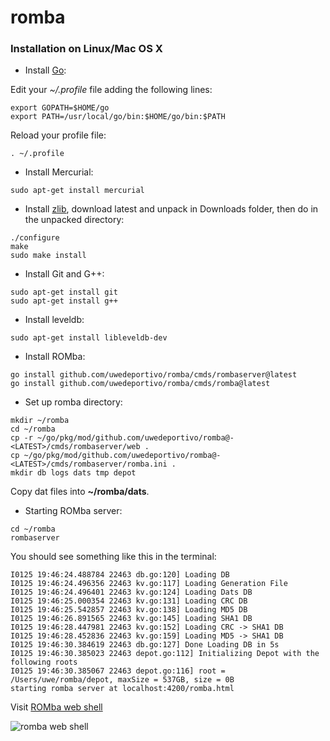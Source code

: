 romba
=====

### Installation on Linux/Mac OS X

* Install [Go](http://golang.org/doc/install):

Edit your _~/.profile_ file adding the following lines:

```
export GOPATH=$HOME/go
export PATH=/usr/local/go/bin:$HOME/go/bin:$PATH
```

Reload your profile file:

```
. ~/.profile
```

* Install Mercurial:

```
sudo apt-get install mercurial
```

* Install [zlib](http://www.zlib.net/), download latest and unpack in Downloads folder, then do in the unpacked directory:

```
./configure
make
sudo make install
```

* Install Git and G++:

```
sudo apt-get install git
sudo apt-get install g++
```

* Install leveldb:

```
sudo apt-get install libleveldb-dev
```

* Install ROMba:

```
go install github.com/uwedeportivo/romba/cmds/rombaserver@latest
go install github.com/uwedeportivo/romba/cmds/romba@latest
```

* Set up romba directory:

```
mkdir ~/romba
cd ~/romba
cp -r ~/go/pkg/mod/github.com/uwedeportivo/romba@-<LATEST>/cmds/rombaserver/web .
cp ~/go/pkg/mod/github.com/uwedeportivo/romba@-<LATEST>/cmds/rombaserver/romba.ini .
mkdir db logs dats tmp depot
```

Copy dat files into __~/romba/dats__.

* Starting ROMba server:

```
cd ~/romba
rombaserver
```

You should see something like this in the terminal:
```
I0125 19:46:24.488784 22463 db.go:120] Loading DB
I0125 19:46:24.496356 22463 kv.go:117] Loading Generation File
I0125 19:46:24.496401 22463 kv.go:124] Loading Dats DB
I0125 19:46:25.000354 22463 kv.go:131] Loading CRC DB
I0125 19:46:25.542857 22463 kv.go:138] Loading MD5 DB
I0125 19:46:26.891565 22463 kv.go:145] Loading SHA1 DB
I0125 19:46:28.447981 22463 kv.go:152] Loading CRC -> SHA1 DB
I0125 19:46:28.452836 22463 kv.go:159] Loading MD5 -> SHA1 DB
I0125 19:46:30.384619 22463 db.go:127] Done Loading DB in 5s
I0125 19:46:30.385023 22463 depot.go:112] Initializing Depot with the following roots
I0125 19:46:30.385067 22463 depot.go:116] root = /Users/uwe/romba/depot, maxSize = 537GB, size = 0B
starting romba server at localhost:4200/romba.html
```

Visit [ROMba web shell](http://localhost:4200/romba.html)

![romba web shell](https://github.com/uwedeportivo/romba/raw/master/docs/rombaweb.png "romba web")
